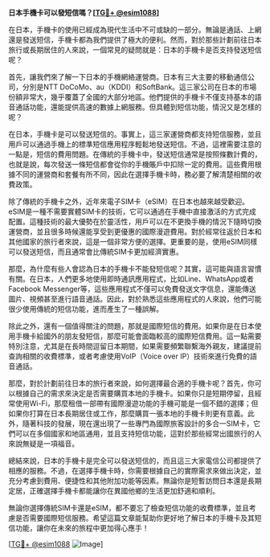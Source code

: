 **日本手機卡可以發短信嗎？[[TG💪+ @esim1088](https://t.me/s/esim1088)]**

在日本，手機卡的使用已經成為現代生活中不可或缺的一部分。無論是通話、上網還是發送短信，手機卡都為我們提供了極大的便利。然而，對於那些計劃前往日本旅行或長期居住的人來說，一個常見的疑問就是：日本的手機卡是否支持發送短信呢？

首先，讓我們來了解一下日本的手機網絡運營商。日本有三大主要的移動通信公司，分別是NTT DoCoMo、au（KDDI）和SoftBank。這三家公司在日本的市場份額非常大，幾乎覆蓋了全國的大部分地區。他們提供的手機卡不僅支持基本的語音通話功能，還能提供高速的數據上網服務。但具體到短信功能，情況又是怎樣的呢？

在日本，手機卡是可以發送短信的。事實上，這三家運營商都支持短信服務，並且用戶可以通過手機上的標準短信應用程序輕鬆地發送短信。不過，這裡需要注意的一點是，短信的費用問題。在傳統的手機卡中，發送短信通常是按照條數計費的，也就是說，每次發送一條短信都會從你的手機賬戶中扣除一定的費用。這些費用根據不同的運營商和套餐有所不同，因此在選擇手機卡時，務必要了解清楚相關的收費政策。

除了傳統的手機卡之外，近年來電子SIM卡（eSIM）在日本也越來越受歡迎。eSIM是一種不需要實體SIM卡的技術，它可以通過在手機中直接激活的方式完成配置。這種技術的最大優勢在於靈活性，用戶可以在不更換手機的情況下隨時切換運營商，並且很多時候還能享受到更優惠的國際漫遊費用。對於經常往返於日本和其他國家的旅行者來說，這是一個非常方便的選擇。更重要的是，使用eSIM同樣可以發送短信，而且通常會比傳統SIM卡更加經濟實惠。

那麼，為什麼有些人會認為日本的手機卡不能發短信呢？其實，這可能與語言習慣有關。在日本，人們更多地使用即時通訊應用程式，比如Line、WhatsApp或者Facebook Messenger等，這些應用程式不僅可以免費發送文字信息，還能傳送圖片、視頻甚至進行語音通話。因此，對於熟悉這些應用程式的人來說，他們可能很少使用傳統的短信功能，進而產生了一種誤解。

除此之外，還有一個值得關注的問題，那就是國際短信的費用。如果你是在日本使用手機卡給國外的朋友發短信，那麼可能會面臨較高的國際短信費用。這一點需要特別注意，尤其是在長時間逗留日本期間，如果需要頻繁聯繫海外親友，建議提前查詢相關的收費標準，或者考慮使用VoIP（Voice over IP）技術來進行免費的語音通話。

那麼，對於計劃前往日本的旅行者來說，如何選擇最合適的手機卡呢？首先，你可以根據自己的需求來決定是否需要購買本地的手機卡。如果你只是短期停留，且經常使用Wi-Fi，那麼租借一部帶有國際漫遊功能的手機可能是一個不錯的選擇；但如果你打算在日本長期居住或工作，那麼購買一張本地的手機卡則更有意義。此外，隨著科技的發展，現在還出現了一些專門為國際旅客設計的多合一SIM卡，它們可以在多個國家和地區通用，並且支持短信功能，這對於那些經常出國旅行的人來說無疑是一項福音。

總結來說，日本的手機卡是完全可以發送短信的，而且這三大家電信公司都提供了相應的服務。不過，在選擇手機卡時，你需要根據自己的實際需求來做出決定，並充分考慮到費用、便捷性和其他附加功能等因素。無論你是短暫訪問日本還是長期定居，正確選擇手機卡都能讓你在異國他鄉的生活更加舒適和順利。

無論你選擇傳統SIM卡還是eSIM，都不要忘了檢查短信功能的收費標準，並且考慮是否需要國際短信服務。希望這篇文章能幫助你更好地了解日本的手機卡及其短信功能，讓你在未來的旅程中更加得心應手！

[[TG💪+ @esim1088](https://t.me/s/esim1088) ![Image](https://i.postimg.cc/4NQfJmqS/Snipaste-2025-05-13-00-14-12.png)]